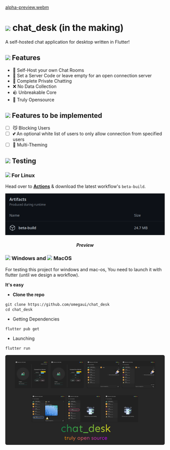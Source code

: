 [alpha-preview.webm](https://user-images.githubusercontent.com/73544069/222953852-a379b891-a3f8-4cb9-bb55-848041664768.webm)

# ![](https://img.icons8.com/color/32/null/filled-chat.png) chat_desk (in the making)
A self-hosted chat application for desktop written in Flutter!

## ![](https://img.icons8.com/external-basicons-color-danil-polshin/32/null/external-space-space-basicons-color-danil-polshin-13.png) Features
- 🚀 Self-Host your own Chat Rooms
- 🔐 Set a Server Code or leave empty for an open connection server
- 💙 Complete Private Chatting
- ❌ No Data Collection
- 🪨 Unbreakable Core
- 🎉 Truly Opensource

## ![](https://img.icons8.com/color-glass/32/null/lab-items.png) Features to be implemented
- [ ] 😼 Blocking Users   
- [ ] 💕 An optional white list of users to only allow connection from specified users
- [ ] 🎽 Multi-Theming 

## ![](https://img.icons8.com/external-itim2101-flat-itim2101/32/null/external-test-online-education-itim2101-flat-itim2101.png) Testing
### ![](https://img.icons8.com/color/32/null/linux--v1.png) For Linux
Head over to [**Actions**](https://github.com/omegaui/chat_desk/actions) & download the latest workflow's `beta-build`.
<div align="center">
    <img src="images/artifact-preview.png">
    <h5>Preview</h5>
</div>

### ![](https://img.icons8.com/fluency/32/null/windows-10.png) Windows and ![](https://img.icons8.com/color/32/null/mac-logo.png) MacOS

For testing this project for windows and mac-os,
You need to launch it with flutter (until we design a workflow).

**It's easy**

- **Clone the repo**
```shell
git clone https://github.com/omegaui/chat_desk
cd chat_desk
```

- Getting Dependencies
```shell
flutter pub get
```

- Launching
```shell
flutter run 
```

<div align="center">
    <img src="images/preview.png">
</div>